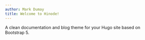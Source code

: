 ```yaml
---
author: Mark Dumay
title: Welcome to Hinode!
---
```


A clean documentation and blog theme for your Hugo site based on Bootstrap 5.